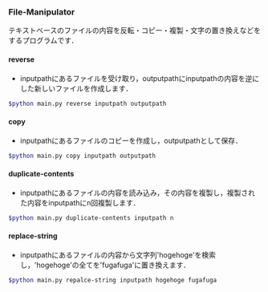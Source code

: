 ### File-Manipulator

テキストベースのファイルの内容を反転・コピー・複製・文字の置き換えなどをするプログラムです．

#### reverse
- inputpathにあるファイルを受け取り，outputpathにinputpathの内容を逆にした新しいファイルを作成します．
```bash
$python main.py reverse inputpath outputpath
```

#### copy
- inputpathにあるファイルのコピーを作成し，outputpathとして保存．
```bash
$python main.py copy inputpath outputpath
```

#### duplicate-contents
- inputpathにあるファイルの内容を読み込み，その内容を複製し，複製された内容をinputpathにn回複製します．
```bash
$python main.py duplicate-contents inputpath n
```

#### replace-string
- inputpathにあるファイルの内容から文字列'hogehoge'を検索し，'hogehoge'の全てを'fugafuga'に置き換えます．
```bash
$python main.py repalce-string inputpath hogehoge fugafuga
```
